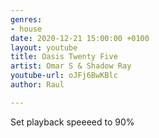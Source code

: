 ```yaml
---
genres:
- house
date: 2020-12-21 15:00:00 +0100
layout: youtube
title: Oasis Twenty Five
artist: Omar S & Shadow Ray
youtube-url: oJFj6BwKBlc
author: Raul

---
```

Set playback speeeed to 90%